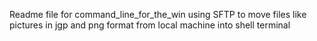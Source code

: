 Readme file for command_line_for_the_win
using SFTP to move files like pictures in jgp and png format
from local machine into shell terminal
